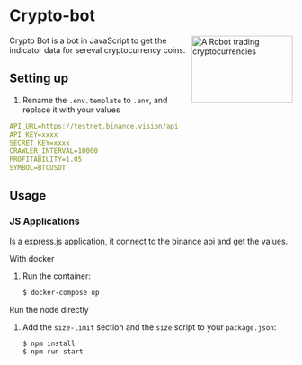 # Crypto-bot

<img src="https://external-content.duckduckgo.com/iu/?u=https%3A%2F%2F9jacashflow.com%2Fwp-content%2Fuploads%2F2019%2F08%2Fcryptobot.jpeg&f=1&nofb=1" align="right"
     alt="A Robot trading cryptocurrencies" width="180" height="120">

Crypto Bot is a bot in JavaScript to get the indicator data for sereval cryptocurrency coins.

## Setting up

1. Rename the `.env.template` to `.env`, and replace it with your values
  ```yml
  API_URL=https://testnet.binance.vision/api
  API_KEY=xxxx
  SECRET_KEY=xxxx
  CRAWLER_INTERVAL=10000
  PROFITABILITY=1.05
  SYMBOL=BTCUSDT
  ```

## Usage

### JS Applications

Is a express.js application, it connect to the binance api and get the values.

With docker

1. Run the container:

    ```sh
    $ docker-compose up
    ```
Run the node directly

1. Add the `size-limit` section and the `size` script to your `package.json`:

    ```node
    $ npm install
    $ npm run start
    ```
